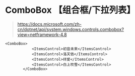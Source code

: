 # ComboBox 【组合框/下拉列表】

> https://docs.microsoft.com/zh-cn/dotnet/api/system.windows.controls.combobox?view=netframework-4.8

```xaml
<ComboBox>
            <ItemsControl>初音未来</ItemsControl>
            <ItemsControl>洛天依</ItemsControl>
            <ItemsControl>绊爱</ItemsControl>
            <ItemsControl>白上吹雪</ItemsControl>
        </ComboBox>
```


